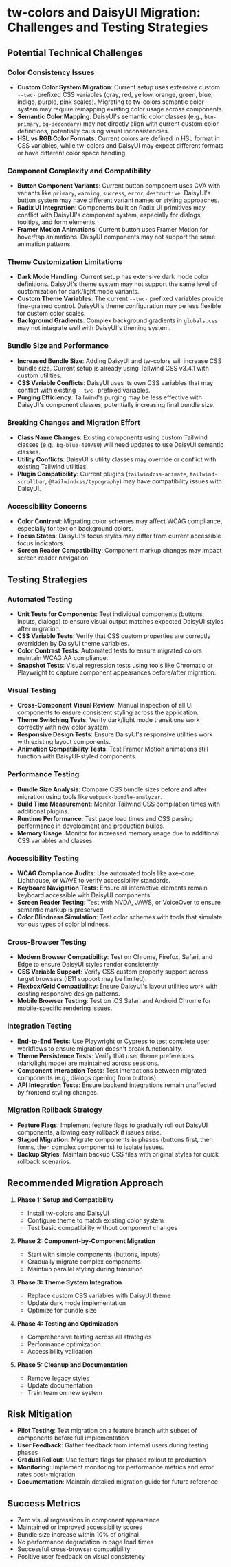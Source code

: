 # tw-colors and DaisyUI Migration: Challenges and Testing Strategies

## Potential Technical Challenges

### Color Consistency Issues
- **Custom Color System Migration**: Current setup uses extensive custom `--twc-` prefixed CSS variables (gray, red, yellow, orange, green, blue, indigo, purple, pink scales). Migrating to tw-colors semantic color system may require remapping existing color usage across components.
- **Semantic Color Mapping**: DaisyUI's semantic color classes (e.g., `btn-primary`, `bg-secondary`) may not directly align with current custom color definitions, potentially causing visual inconsistencies.
- **HSL vs RGB Color Formats**: Current colors are defined in HSL format in CSS variables, while tw-colors and DaisyUI may expect different formats or have different color space handling.

### Component Complexity and Compatibility
- **Button Component Variants**: Current button component uses CVA with variants like `primary`, `warning`, `success`, `error`, `destructive`. DaisyUI's button system may have different variant names or styling approaches.
- **Radix UI Integration**: Components built on Radix UI primitives may conflict with DaisyUI's component system, especially for dialogs, tooltips, and form elements.
- **Framer Motion Animations**: Current button uses Framer Motion for hover/tap animations. DaisyUI components may not support the same animation patterns.

### Theme Customization Limitations
- **Dark Mode Handling**: Current setup has extensive dark mode color definitions. DaisyUI's theme system may not support the same level of customization for dark/light mode variants.
- **Custom Theme Variables**: The current `--twc-` prefixed variables provide fine-grained control. DaisyUI's theme configuration may be less flexible for custom color scales.
- **Background Gradients**: Complex background gradients in `globals.css` may not integrate well with DaisyUI's theming system.

### Bundle Size and Performance
- **Increased Bundle Size**: Adding DaisyUI and tw-colors will increase CSS bundle size. Current setup is already using Tailwind CSS v3.4.1 with custom utilities.
- **CSS Variable Conflicts**: DaisyUI uses its own CSS variables that may conflict with existing `--twc-` prefixed variables.
- **Purging Efficiency**: Tailwind's purging may be less effective with DaisyUI's component classes, potentially increasing final bundle size.

### Breaking Changes and Migration Effort
- **Class Name Changes**: Existing components using custom Tailwind classes (e.g., `bg-blue-400/80`) will need updates to use DaisyUI semantic classes.
- **Utility Conflicts**: DaisyUI's utility classes may override or conflict with existing Tailwind utilities.
- **Plugin Compatibility**: Current plugins (`tailwindcss-animate`, `tailwind-scrollbar`, `@tailwindcss/typography`) may have compatibility issues with DaisyUI.

### Accessibility Concerns
- **Color Contrast**: Migrating color schemes may affect WCAG compliance, especially for text on background colors.
- **Focus States**: DaisyUI's focus styles may differ from current accessible focus indicators.
- **Screen Reader Compatibility**: Component markup changes may impact screen reader navigation.

## Testing Strategies

### Automated Testing
- **Unit Tests for Components**: Test individual components (buttons, inputs, dialogs) to ensure visual output matches expected DaisyUI styles after migration.
- **CSS Variable Tests**: Verify that CSS custom properties are correctly overridden by DaisyUI theme variables.
- **Color Contrast Tests**: Automated tests to ensure migrated colors maintain WCAG AA compliance.
- **Snapshot Tests**: Visual regression tests using tools like Chromatic or Playwright to capture component appearances before/after migration.

### Visual Testing
- **Cross-Component Visual Review**: Manual inspection of all UI components to ensure consistent styling across the application.
- **Theme Switching Tests**: Verify dark/light mode transitions work correctly with new color system.
- **Responsive Design Tests**: Ensure DaisyUI's responsive utilities work with existing layout components.
- **Animation Compatibility Tests**: Test Framer Motion animations still function with DaisyUI-styled components.

### Performance Testing
- **Bundle Size Analysis**: Compare CSS bundle sizes before and after migration using tools like `webpack-bundle-analyzer`.
- **Build Time Measurement**: Monitor Tailwind CSS compilation times with additional plugins.
- **Runtime Performance**: Test page load times and CSS parsing performance in development and production builds.
- **Memory Usage**: Monitor for increased memory usage due to additional CSS variables and classes.

### Accessibility Testing
- **WCAG Compliance Audits**: Use automated tools like axe-core, Lighthouse, or WAVE to verify accessibility standards.
- **Keyboard Navigation Tests**: Ensure all interactive elements remain keyboard accessible with DaisyUI components.
- **Screen Reader Testing**: Test with NVDA, JAWS, or VoiceOver to ensure semantic markup is preserved.
- **Color Blindness Simulation**: Test color schemes with tools that simulate various types of color blindness.

### Cross-Browser Testing
- **Modern Browser Compatibility**: Test on Chrome, Firefox, Safari, and Edge to ensure DaisyUI styles render consistently.
- **CSS Variable Support**: Verify CSS custom property support across target browsers (IE11 support may be limited).
- **Flexbox/Grid Compatibility**: Ensure DaisyUI's layout utilities work with existing responsive design patterns.
- **Mobile Browser Testing**: Test on iOS Safari and Android Chrome for mobile-specific rendering issues.

### Integration Testing
- **End-to-End Tests**: Use Playwright or Cypress to test complete user workflows to ensure migration doesn't break functionality.
- **Theme Persistence Tests**: Verify that user theme preferences (dark/light mode) are maintained across sessions.
- **Component Interaction Tests**: Test interactions between migrated components (e.g., dialogs opening from buttons).
- **API Integration Tests**: Ensure backend integrations remain unaffected by frontend styling changes.

### Migration Rollback Strategy
- **Feature Flags**: Implement feature flags to gradually roll out DaisyUI components, allowing easy rollback if issues arise.
- **Staged Migration**: Migrate components in phases (buttons first, then forms, then complex components) to isolate issues.
- **Backup Styles**: Maintain backup CSS files with original styles for quick rollback scenarios.

## Recommended Migration Approach

1. **Phase 1: Setup and Compatibility**
   - Install tw-colors and DaisyUI
   - Configure theme to match existing color system
   - Test basic compatibility without component changes

2. **Phase 2: Component-by-Component Migration**
   - Start with simple components (buttons, inputs)
   - Gradually migrate complex components
   - Maintain parallel styling during transition

3. **Phase 3: Theme System Integration**
   - Replace custom CSS variables with DaisyUI theme
   - Update dark mode implementation
   - Optimize for bundle size

4. **Phase 4: Testing and Optimization**
   - Comprehensive testing across all strategies
   - Performance optimization
   - Accessibility validation

5. **Phase 5: Cleanup and Documentation**
   - Remove legacy styles
   - Update documentation
   - Train team on new system

## Risk Mitigation

- **Pilot Testing**: Test migration on a feature branch with subset of components before full implementation
- **User Feedback**: Gather feedback from internal users during testing phases
- **Gradual Rollout**: Use feature flags for phased rollout to production
- **Monitoring**: Implement monitoring for performance metrics and error rates post-migration
- **Documentation**: Maintain detailed migration guide for future reference

## Success Metrics

- Zero visual regressions in component appearance
- Maintained or improved accessibility scores
- Bundle size increase within 10% of original
- No performance degradation in page load times
- Successful cross-browser compatibility
- Positive user feedback on visual consistency